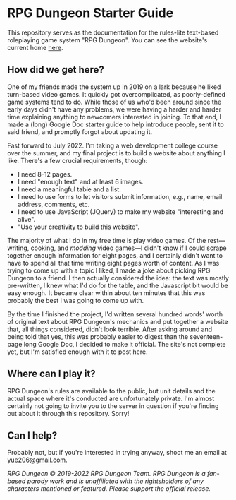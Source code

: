 # RPG Dungeon Starter Guide
This repository serves as the documentation for the rules-lite text-based roleplaying game system "RPG Dungeon". You can see the website's current home [here](http://rpgdungeon.epicgamer.org). 

## How did we get here?
One of my friends made the system up in 2019 on a lark because he liked turn-based video games. It quickly got overcomplicated, as poorly-defined game systems tend to do. While those of us who'd been around since the early days didn't have any problems, we were having a harder and harder time explaining anything to newcomers interested in joining. To that end, I made a (long) Google Doc starter guide to help introduce people, sent it to said friend, and promptly forgot about updating it.

Fast forward to July 2022. I'm taking a web development college course over the summer, and my final project is to build a website about anything I like. There's a few crucial requirements, though:

- I need 8-12 pages.
- I need "enough text" and at least 6 images.
- I need a meaningful table and a list.
- I need to use forms to let visitors submit information, e.g., name, email address, comments, etc.
- I need to use JavaScript (JQuery) to make my website "interesting and alive".
- "Use your creativity to build this website".

The majority of what I do in my free time is play video games. Of the rest—writing, cooking, and *modding* video games—I didn't know if I could scrape together enough information for eight pages, and I certainly didn't want to have to spend all that time writing eight pages worth of content. As I was trying to come up with a topic I liked, I made a joke about picking RPG Dungeon to a friend. I then actually considered the idea: the text was mostly pre-written, I knew what I'd do for the table, and the Javascript bit would be easy enough. It became clear within about ten minutes that this was probably the best I was going to come up with.

By the time I finished the project, I'd written several hundred words' worth of original text about RPG Dungeon's mechanics and put together a website that, all things considered, didn't look terrible. After asking around and being told that yes, this was probably easier to digest than the seventeen-page long Google Doc, I decided to make it official. The site's not complete yet, but I'm satisfied enough with it to post here.

## Where can I play it?
RPG Dungeon's rules are available to the public, but unit details and the actual space where it's conducted are unfortunately private. I'm almost certainly not going to invite you to the server in question if you're finding out about it through this repository. Sorry!

## Can I help?
Probably not, but if you're interested in trying anyway, shoot me an email at yue206@gmail.com.

*RPG Dungeon &copy; 2019-2022 RPG Dungeon Team. RPG Dungeon is a fan-based parody work and is unaffiliated with the rightsholders of any characters mentioned or featured. Please support the official release.*
